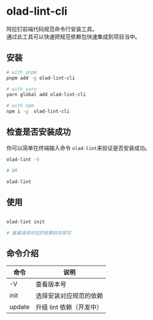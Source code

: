 # olad-lint-cli

阿拉钉前端代码规范命令行安装工具。  
通过此工具可以快速把规范依赖包快速集成到项目当中。

## 安装

```bash
# with pnpm
pnpm add -g olad-lint-cli

# with yarn
yarn global add olad-lint-cli

# with npm
npm i -g  olad-lint-cli
```

## 检查是否安装成功

你可以简单在终端输入命令 `olad-lint`来验证是否安装成功。

```bash
olad-lint -V

# OR

olad-lint
```

## 使用

```bash

olad-lint init

# 接着选择对应的依赖回车即可
```

## 命令介绍

| 命令   | 说明                     |
| ------ | ------------------------ |
| -V     | 查看版本号               |
| init   | 选择安装对应规范的依赖   |
| update | 升级 lint 依赖（开发中） |
